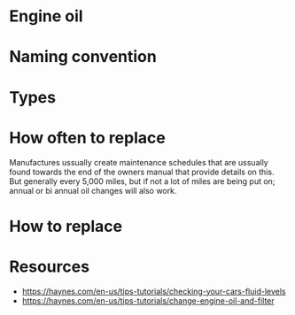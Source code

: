 # Engine oil

# Naming convention

# Types

# How often to replace
Manufactures ussually create maintenance schedules that are ussually found towards the end of the owners manual that provide details on this. But generally every 5,000 miles, but if not a lot of miles are being put on; annual or bi annual oil changes will also work.

# How to replace



# Resources
* https://haynes.com/en-us/tips-tutorials/checking-your-cars-fluid-levels
* https://haynes.com/en-us/tips-tutorials/change-engine-oil-and-filter
